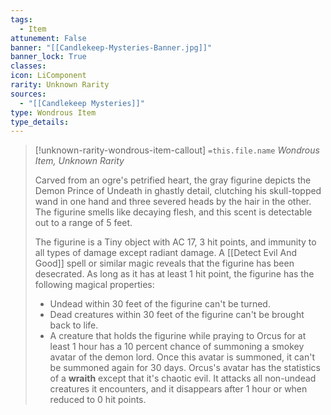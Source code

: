 ```yaml
---
tags:
  - Item
attunement: False
banner: "[[Candlekeep-Mysteries-Banner.jpg]]"
banner_lock: True
classes:
icon: LiComponent
rarity: Unknown Rarity
sources:
  - "[[Candlekeep Mysteries]]"
type: Wondrous Item
type_details: 
---
```

>[!unknown-rarity-wondrous-item-callout] `=this.file.name`
>*Wondrous Item, Unknown Rarity*
>
>Carved from an ogre's petrified heart, the gray figurine depicts the Demon Prince of Undeath in ghastly detail, clutching his skull-topped wand in one hand and three severed heads by the hair in the other. The figurine smells like decaying flesh, and this scent is detectable out to a range of 5 feet.
>
>The figurine is a Tiny object with AC 17, 3 hit points, and immunity to all types of damage except radiant damage. A [[Detect Evil And Good]] spell or similar magic reveals that the figurine has been desecrated. As long as it has at least 1 hit point, the figurine has the following magical properties:
>
>* Undead within 30 feet of the figurine can't be turned.
>* Dead creatures within 30 feet of the figurine can't be brought back to life.
>* A creature that holds the figurine while praying to Orcus for at least 1 hour has a 10 percent chance of summoning a smokey avatar of the demon lord. Once this avatar is summoned, it can't be summoned again for 30 days. Orcus's avatar has the statistics of a **wraith** except that it's chaotic evil. It attacks all non-undead creatures it encounters, and it disappears after 1 hour or when reduced to 0 hit points.
>
>
